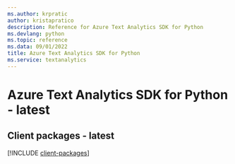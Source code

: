 ```yaml
---
ms.author: krpratic
author: kristapratico
description: Reference for Azure Text Analytics SDK for Python
ms.devlang: python
ms.topic: reference
ms.data: 09/01/2022
title: Azure Text Analytics SDK for Python
ms.service: textanalytics
---
```

# Azure Text Analytics SDK for Python - latest

## Client packages - latest
[!INCLUDE [client-packages](text-analytics-client-index.md)]